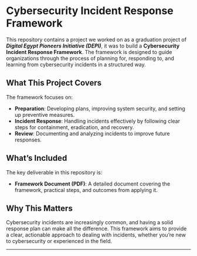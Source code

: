 # Cybersecurity Incident Response Framework

This repository contains a project we worked on as a graduation project of ***Digital Egypt Pioneers Initiative (DEPI)***, it was to build a **Cybersecurity Incident Response Framework**. The framework is designed to guide organizations through the process of planning for, responding to, and learning from cybersecurity incidents in a structured way.

## What This Project Covers
The framework focuses on:
- **Preparation**: Developing plans, improving system security, and setting up preventive measures.
- **Incident Response**: Handling incidents effectively by following clear steps for containment, eradication, and recovery.
- **Review**: Documenting and analyzing incidents to improve future responses.

## What’s Included
The key deliverable in this repository is:
- **Framework Document (PDF)**: A detailed document covering the framework, practical steps, and outcomes from applying it.

## Why This Matters
Cybersecurity incidents are increasingly common, and having a solid response plan can make all the difference. This framework aims to provide a clear, actionable approach to dealing with incidents, whether you’re new to cybersecurity or experienced in the field.

---
